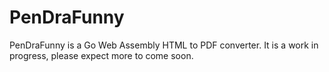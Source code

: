 # PenDraFunny

PenDraFunny is a Go Web Assembly HTML to PDF converter. It is a work in progress, please expect more to come soon.

